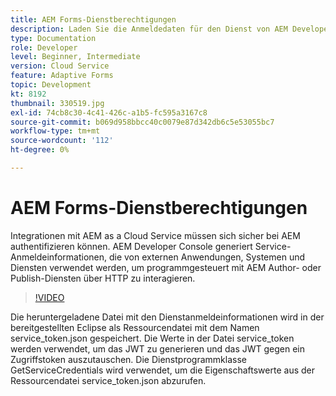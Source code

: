 ```yaml
---
title: AEM Forms-Dienstberechtigungen
description: Laden Sie die Anmeldedaten für den Dienst von AEM Developer Console herunter.
type: Documentation
role: Developer
level: Beginner, Intermediate
version: Cloud Service
feature: Adaptive Forms
topic: Development
kt: 8192
thumbnail: 330519.jpg
exl-id: 74cb8c30-4c41-426c-a1b5-fc595a3167c8
source-git-commit: b069d958bbcc40c0079e87d342db6c5e53055bc7
workflow-type: tm+mt
source-wordcount: '112'
ht-degree: 0%

---
```


# AEM Forms-Dienstberechtigungen

Integrationen mit AEM as a Cloud Service müssen sich sicher bei AEM authentifizieren können. AEM Developer Console generiert Service-Anmeldeinformationen, die von externen Anwendungen, Systemen und Diensten verwendet werden, um programmgesteuert mit AEM Author- oder Publish-Diensten über HTTP zu interagieren.

>[!VIDEO](https://video.tv.adobe.com/v/330519/?quality=12&learn=on)

Die heruntergeladene Datei mit den Dienstanmeldeinformationen wird in der bereitgestellten Eclipse als Ressourcendatei mit dem Namen service_token.json gespeichert. Die Werte in der Datei service_token werden verwendet, um das JWT zu generieren und das JWT gegen ein Zugriffstoken auszutauschen. Die Dienstprogrammklasse GetServiceCredentials wird verwendet, um die Eigenschaftswerte aus der Ressourcendatei service_token.json abzurufen.
